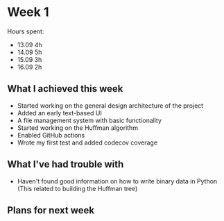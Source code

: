 # Week 1

Hours spent:

* 13.09 4h
* 14.09 5h
* 15.09 3h
* 16.09 2h

## What I achieved this week

* Started working on the general design architecture of the project
* Added an early text-based UI
* A file management system with basic functionality
* Started working on the Huffman algorithm
* Enabled GitHub actions
* Wrote my first test and added codecov coverage

## What I've had trouble with

* Haven't found good information on how to write binary data in Python (This related to building the Huffman tree)

## Plans for next week
